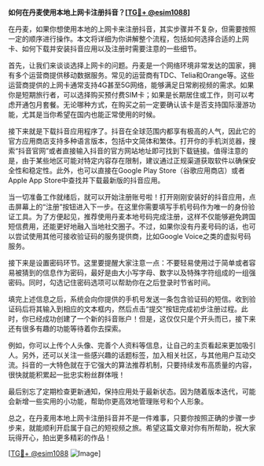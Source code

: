 **如何在丹麦使用本地上网卡注册抖音？[[TG💪+ @esim1088](https://t.me/s/esim1088)]**

在丹麦，如果你想使用本地的上网卡来注册抖音，其实步骤并不复杂，但需要按照一定的顺序进行操作。本文将详细为你讲解整个流程，包括如何选择合适的上网卡、如何下载并安装抖音应用以及注册时需要注意的一些细节。

首先，让我们来谈谈选择上网卡的问题。丹麦是一个网络环境非常发达的国家，拥有多个运营商提供移动数据服务。常见的运营商有TDC、Telia和Orange等。这些运营商提供的上网卡通常支持4G甚至5G网络，能够满足日常刷视频的需求。如果你是短期旅行者，可以选择购买预付费SIM卡；如果是长期居住或工作，则可以考虑开通包月套餐。无论哪种方式，在购买之前一定要确认该卡是否支持国际漫游功能，尤其是当你希望在国内也能正常使用的时候。

接下来就是下载抖音应用程序了。抖音在全球范围内都享有极高的人气，因此它的官方应用商店支持多种语言版本，包括中文简体和繁体。打开你的手机浏览器，搜索“抖音官网”或者直接输入抖音的官方网站地址即可找到下载链接。值得注意的是，由于某些地区可能对特定内容存在限制，建议通过正规渠道获取软件以确保安全性和稳定性。此外，也可以直接在Google Play Store（谷歌应用商店）或者Apple App Store中查找并下载最新版的抖音应用。

当一切准备工作就绪后，就可以开始注册账号啦！打开刚刚安装好的抖音应用，点击屏幕上的“注册”按钮进入下一步。在这里你需要填写手机号码作为唯一的身份验证工具。为了方便起见，推荐使用丹麦本地号码完成注册，这样不仅能够避免跨国短信费用，还能更好地融入当地社交圈子。不过，如果你没有丹麦号码的话，也可以尝试使用其他可接收验证码的服务提供商，比如Google Voice之类的虚拟号码服务。

接下来是设置密码环节。这里要提醒大家注意一点：不要轻易使用过于简单或者容易被猜到的信息作为密码，最好是由大小写字母、数字以及特殊字符组成的一组强密码。同时，勾选记住密码选项可以帮助你在之后登录时节省时间。

填完上述信息之后，系统会向你提供的手机号发送一条包含验证码的短信。收到验证码后将其输入到相应的文本框内，然后点击“提交”按钮完成初步注册过程。此时，你已经成功创建了一个新的抖音账户！但是，这仅仅只是个开头而已，接下来还有很多有趣的功能等待着你去探索。

例如，你可以上传个人头像、完善个人资料等信息，让自己的主页看起来更加吸引人。另外，还可以关注一些感兴趣的话题标签，加入相关社区，与其他用户互动交流。抖音的一大特色就在于它强大的算法推荐机制，只要持续发布高质量的内容，很快就能积累起一批忠实粉丝群体哦！

最后别忘了定期检查更新通知，保持应用处于最新状态。因为随着版本迭代，可能会新增一些实用的小功能，帮助你更高效地管理账号和个人形象。

总之，在丹麦用本地上网卡注册抖音并不是一件难事，只要你按照正确的步骤一步步来，就能顺利开启属于自己的短视频之旅。希望这篇文章对你有所帮助，祝大家玩得开心，拍出更多精彩的作品！

[[TG💪+ @esim1088](https://t.me/s/esim1088) ![Image](https://i.postimg.cc/4NQfJmqS/Snipaste-2025-05-13-00-14-12.png)]
